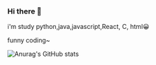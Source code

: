 ### Hi there 👋

i'm study python,java,javascript,React, C, html😀

funny coding~

![Anurag's GitHub stats](https://github-readme-stats.vercel.app/api?username=kimsinwoo&show_icons=true&theme=radical)

<!--
**kimsinwoo/kimsinwoo** is a ✨ _special_ ✨ repository because its `README.md` (this file) appears on your GitHub profile.

intstargram

Here are some ideas to get you started:

- 🔭 I’m currently working on ...
- 🌱 I’m currently learning ...
- 👯 I’m looking to collaborate on ...
- 🤔 I’m looking for help with ...
- 💬 Ask me about ...
- 📫 How to reach me: ...
- 😄 Pronouns: ...
- ⚡ Fun fact: 
-->
